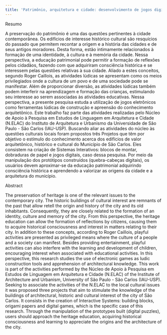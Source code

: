 ```yaml
---
title: 'Patrimônio, arquitetura e cidade: desenvolvimento de jogos digitais como instrumento de auxílio a educação patrimonial'
---
```


Resumo

A preservação do patrimônio é uma das questões pertinentes à cidade
contemporânea. Os edifícios de interesse histórico cultural são
resquícios do passado que permitem recontar a origem e a história das
cidades e de seus antigos moradores. Desta forma, estão intimamente
relacionados à formação de uma identidade, à cultura e à memória da
cidade. Nessa perspectiva, a educação patrimonial pode permitir a
formação de reflexões pelos cidadãos, fazendo com que adquiriram
consciência histórica e se interessem pelas questões relativas à sua
cidade. Aliado a estes conceitos, segundo Roger Caillois, as atividades
lúdicas se apresentam como os meios privilegiados onde a cultura de um
povo e de uma sociedade pode se manifestar. Além de proporcionar
diversão, as atividades lúdicas também podem interferir na aprendizagem
e formação das crianças, estimulando seu interesse ao serem associadas
às atividades educativas. Nessa perspectiva, a presente pesquisa estuda
a utilização de jogos eletrônicos como ferramentas lúdicas de construção
e apreensão do conhecimento arquitetônico. Este trabalho faz parte das
atividades realizadas pelo Núcleo de Apoio à Pesquisa em Estudos de
Linguagem em Arquitetura e Cidade (N.ELAC) do Instituto de Arquitetura e
Urbanismo da Universidade de São Paulo - São Carlos (IAU-USP). Buscando
aliar as atividades do núcleo às questões culturais locais foram
propostos três Projetos que têm por objetivo o estímulo do conhecimento
acerca dos edifícios de valor arquitetônico, histórico e cultural do
Município de São Carlos. Eles consistem na criação de Sistemas
Interativos: blocos de montar, dobraduras de papel e jogos digitais,
caso dessa pesquisa. Por meio da manipulação dos protótipos construídos
(quebra-cabeças digitais), os usuários devem aproximar-se da educação
patrimonial adquirindo consciência histórica e aprendendo a valorizar as
origens da cidade e a arquitetura do município.

Abstract

The preservation of heritage is one of the relevant issues to the
contemporary city. The historic buildings of cultural interest are
remnants of the past that allow retell the origin and history of the
city and its old inhabitants. Consequently, they are closely related to
the formation of an identity, culture and memory of the city. From this
perspective, the heritage education can allow the formation of
reflections by citizens, causing them to acquire historical
consciousness and interest in matters relating to their city. In
addition to these concepts, according to Roger Caillois, playful
activities are presented as privileged means where the culture of a
people and a society can manifest. Besides providing entertainment,
playful activities can also interfere with the learning and development
of children, encouraging interest when associated with educational
activities. In this perspective, this research studies the use of
electronic games as ludic construction tools and apprehension of
architectural knowledge. This work is part of the activities performed
by the Núcleo de Apoio à Pesquisa em Estudos de Linguagem em Arquitetura
e Cidade (N.ELAC) of the Institute of Architecture and Urbanism,
University of São Paulo - São Carlos (IAU-USP). Seeking to associate the
activities of the N.ELAC to the local cultural issues it was proposed
three projects that aim to stimulate the knowledge of the buildings of
architectural, historic and cultural interest of the city of São Carlos.
It consists in the creation of Interactive Systems: building blocks,
origami papers and digital games, which is the specific case of this
research. Through the manipulation of the prototypes built (digital
puzzles), users should approach the heritage education, acquiring
historical consciousness and learning to appreciate the origins and the
architecture of the city.
